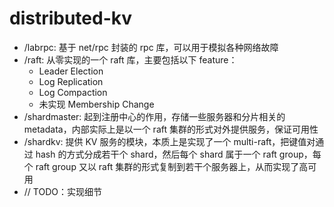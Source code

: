# distributed-kv
* /labrpc: 基于 net/rpc 封装的 rpc 库，可以用于模拟各种网络故障
* /raft: 从零实现的一个 raft 库，主要包括以下 feature：
  * Leader Election
  * Log Replication
  * Log Compaction
  * 未实现 Membership Change
* /shardmaster: 起到注册中心的作用，存储一些服务器和分片相关的 metadata，内部实际上是以一个 raft 集群的形式对外提供服务，保证可用性
* /shardkv: 提供 KV 服务的模块，本质上是实现了一个 multi-raft，把键值对通过 hash 的方式分成若干个 shard，然后每个 shard 属于一个 raft group，每个 raft group 又以 raft 集群的形式复制到若干个服务器上，从而实现了高可用
* // TODO：实现细节